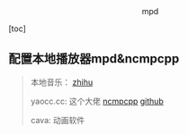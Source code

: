 <center>mpd</center>







[toc]







## 配置本地播放器mpd&ncmpcpp

> 本地音乐： [zhihu](https://zhuanlan.zhihu.com/p/351064855)
>
> yaocc.cc: 这个大佬 [ncmpcpp](https://yaocc.cc/ncmpcpp/) [github](https://github.com/yaocccc)
>
> cava:  动画软件